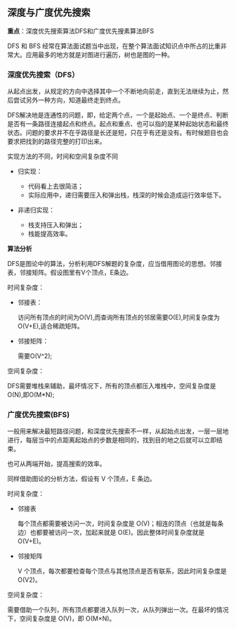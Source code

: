## 深度与广度优先搜索

**重点**：深度优先搜索算法DFS和广度优先搜素算法BFS

DFS 和 BFS 经常在算法面试题当中出现，在整个算法面试知识点中所占的比重非常大。应用最多的地方就是对图进行遍历，树也是图的一种。

### 深度优先搜索（DFS）

从起点出发，从规定的方向中选择其中一个不断地向前走，直到无法继续为止，然后尝试另外一种方向，知道最终走到终点。

DFS解决地是连通性的问题，即，给定两个点，一个是起始点、一个是终点、判断是否有一条路径连接起点和终点。起点和重点、也可以指的是某种起始状态和最终状态。问题的要求并不在乎路径是长还是短，只在乎有还是没有。有时候题目也会要求把找到的路径完整的打印出来。

实现方法的不同，时间和空间复杂度不同

- 归实现：
  - 代码看上去很简洁；
  - 实际应用中，递归需要压入和弹出栈，栈深的时候会造成运行效率低下。

- 非递归实现：
  - 栈支持压入和弹出；
  - 栈能提高效率。

**算法分析**

DFS是图论中的算法，分析利用DFS解题的复杂度，应当借用图论的思想。邻接表，邻接矩阵。假设图里有V个顶点，E条边。

时间复杂度：

- 邻接表：

  访问所有顶点的时间为O(V),而查询所有顶点的邻居需要O(E),时间复杂度为O(V+E),适合稀疏矩阵。

- 邻接矩阵：

  需要O(V^2);

空间复杂度：

DFS需要堆栈来辅助，最坏情况下，所有的顶点都压入堆栈中，空间复杂度是O(N),即O(M*N);

### 广度优先搜索(BFS)

一般用来解决最短路径问题，和深度优先搜索不一样，从起始点出发，一层一层地进行，每层当中的点距离起始点的步数是相同的，找到目的地之后就可以立即结束。

也可从两端开始，提高搜索的效率。

同样借助图论的分析方法，假设有 V 个顶点，E 条边。

时间复杂度：

- 邻接表

  每个顶点都需要被访问一次，时间复杂度是 O(V)；相连的顶点（也就是每条边）也都要被访问一次，加起来就是 O(E)。因此整体时间复杂度就是 O(V+E)。

- 邻接矩阵

  V 个顶点，每次都要检查每个顶点与其他顶点是否有联系，因此时间复杂度是 O(V2)。

空间复杂度：

需要借助一个队列，所有顶点都要进入队列一次，从队列弹出一次。在最坏的情况下，空间复杂度是 O(V)，即 O(M×N)。